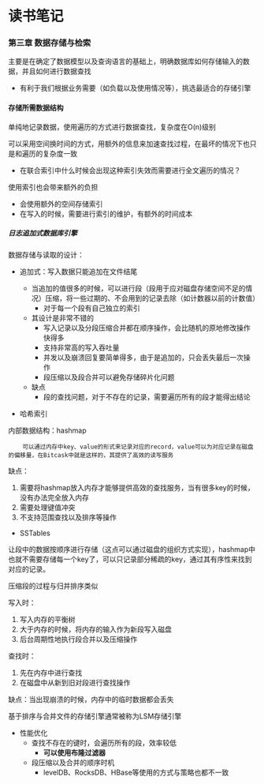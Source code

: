 # 读书笔记

### 第三章 数据存储与检索

主要是在确定了数据模型以及查询语言的基础上，明确数据库如何存储输入的数据，并且如何进行数据查找

* 有利于我们根据业务需要（如负载以及使用情况等），挑选最适合的存储引擎

#### 存储所需数据结构

单纯地记录数据，使用遍历的方式进行数据查找，复杂度在O(n)级别

可以采用空间换时间的方式，用额外的信息来加速查找过程，在最坏的情况下也只是和遍历的复杂度一致

* 在联合索引中什么时候会出现这种索引失效而需要进行全文遍历的情况？

使用索引也会带来额外的负担

* 会使用额外的空间存储索引
* 在写入的时候，需要进行索引的维护，有额外的时间成本



##### 日志追加式数据库引擎

数据存储与读取的设计：

* 追加式：写入数据只能追加在文件结尾
  * 当追加的值很多的时候，可以进行段（段用于应对磁盘存储空间不足的情况）压缩，将一些过期的、不会用到的记录去除（如计数器以前的计数值）
    * 对于每一个段有自己独立的索引
  * 其设计是非常不错的
    * 写入记录以及分段压缩合并都在顺序操作，会比随机的原地修改操作快得多
    * 支持非常高的写入吞吐量
    * 并发以及崩溃回复要简单得多，由于是追加的，只会丢失最后一次操作
    * 段压缩以及段合并可以避免存储碎片化问题
  * 缺点
    * 段的查找问题，对于不存在的记录，需要遍历所有的段才能得出结论



* 哈希索引

内部数据结构：hashmap

```
	可以通过内存中key、value的形式来记录对应的record，value可以为对应记录在磁盘的偏移量，在Bitcask中就是这样的，其提供了高效的读写服务
```

缺点：

1. 需要将hashmap放入内存才能够提供高效的查找服务，当有很多key的时候，没有办法完全放入内存
2. 需要处理键值冲突
3. 不支持范围查找以及排序等操作



* SSTables

让段中的数据按顺序进行存储（这点可以通过磁盘的组织方式实现），hashmap中也就不需要存储每一个key了，可以只记录部分稀疏的key，通过其有序性来找到对应的记录。

压缩段的过程与归并排序类似

写入时：

1. 写入内存的平衡树
2. 大于内存的时候，将内存的输入作为新段写入磁盘
3. 后台周期性地执行段合并以及压缩操作

查找时：

1. 先在内存中进行查找
2. 在磁盘中从新到旧对段进行查找操作

缺点：当出现崩溃的时候，内存中的临时数据都会丢失



基于排序与合并文件的存储引擎通常被称为LSM存储引擎

* 性能优化
  * 查找不存在的键时，会遍历所有的段，效率较低
    * **可以使用布隆过滤器**
  * 段压缩以及合并的顺序时机
    * levelDB、RocksDB、HBase等使用的方式与策略也都不一致



